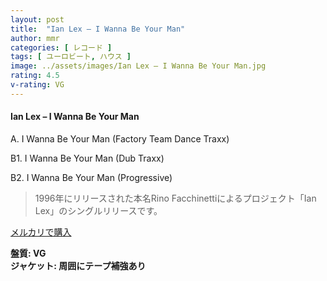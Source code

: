 ```yaml
---
layout: post
title:  "Ian Lex – I Wanna Be Your Man"
author: mmr
categories: [ レコード ]
tags: [ ユーロビート, ハウス ]
image: ../assets/images/Ian Lex – I Wanna Be Your Man.jpg
rating: 4.5
v-rating: VG
---
```


#### Ian Lex – I Wanna Be Your Man

A. I Wanna Be Your Man (Factory Team Dance Traxx)

B1. I Wanna Be Your Man (Dub Traxx)

B2. I Wanna Be Your Man (Progressive)

> 1996年にリリースされた本名Rino Facchinettiによるプロジェクト「Ian Lex」のシングルリリースです。

[メルカリで購入](https://jp.mercari.com/item/m68058078658)

<div class="mt-4 mb-4 d-flex align-items-center">
<strong class="mr-1">盤質: VG</strong>
</div>
<div class="mt-4 mb-4 d-flex align-items-center">
<strong class="mr-1">ジャケット: 周囲にテープ補強あり</strong>
</div>

